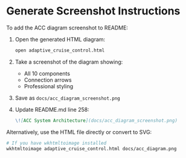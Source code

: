 # Generate Screenshot Instructions

To add the ACC diagram screenshot to README:

1. Open the generated HTML diagram:
   ```bash
   open adaptive_cruise_control.html
   ```

2. Take a screenshot of the diagram showing:
   - All 10 components
   - Connection arrows
   - Professional styling
   
3. Save as `docs/acc_diagram_screenshot.png`

4. Update README.md line 258:
   ```markdown
   \![ACC System Architecture](docs/acc_diagram_screenshot.png)
   ```

Alternatively, use the HTML file directly or convert to SVG:
   ```bash
   # If you have wkhtmltoimage installed
   wkhtmltoimage adaptive_cruise_control.html docs/acc_diagram.png
   ```
